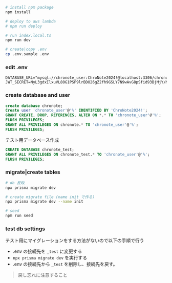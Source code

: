 
```zsh
# install npm package
npm install

# deploy to aws lambda
# npm run deploy

# run index.local.ts
npm run dev

# create|copy .env
cp .env.sample .env
```

### edit .env

```dotenv
DATABASE_URL="mysql://chronote_user:ChroNote2024!@localhost:3306/chronote"
JWT_SECRET=NyL3gdxIlxuVL8OG1PSP9lrBDO26gZ2fh9GSLY7N9wAvG8pSfid93BjMjY/MtxhldeFHM1hOodycDwvZPwGU5g==
```

### create database and user

```sql
create database chronote;
Create user 'chronote_user'@'%' IDENTIFIED BY 'ChroNote2024!';
GRANT CREATE, DROP, REFERENCES, ALTER ON *.* TO 'chronote_user'@'%';
FLUSH PRIVILEGES;
GRANT ALL PRIVILEGES ON chronote.* TO 'chronote_user'@'%';
FLUSH PRIVILEGES;
```

テスト用データベース作成

```sql
CREATE DATABASE chronote_test;
GRANT ALL PRIVILEGES ON chronote_test.* TO 'chronote_user'@'%';
FLUSH PRIVILEGES;
```

### migrate|create tables

```zsh
# db 反映
npx prisma migrate dev

# create migrate file (name init で作る)
npx prisma migrate dev --name init

# seed
npm run seed
```

### test db settings

テスト用にマイグレーションをする方法がないので以下の手順で行う

* .env の接続先を `_test` に変更する
* `npx prisma migrate dev` を実行する
* .env の接続先から `_test` を削除し、接続先を戻す。

> 戻し忘れに注意すること

